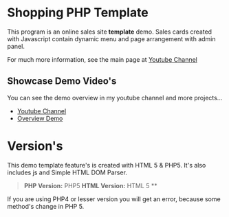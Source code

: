 # Shopping PHP Template

  

This program is an online sales site<strong> template</strong> demo. Sales cards created with Javascript contain dynamic menu and page arrangement with admin panel.

  

For much more information, see the main page at [Youtube Channel](https://www.youtube.com/channel/UCDCD7glIjaGOhduicsUjgGg)

## Showcase Demo Video's

  

You can see the demo overview in my youtube channel and more projects...

  

- [Youtube Channel](https://www.youtube.com/channel/UCDCD7glIjaGOhduicsUjgGg)
- [Overview Demo](https://www.youtube.com/channel/UCDCD7glIjaGOhduicsUjgGg)


# Version's

This demo template feature's is created with HTML 5 & PHP5. It's also includes js and Simple HTML DOM Parser.

> **PHP Version:** PHP5 **HTML Version:** HTML 5 **
> 
If you are using PHP4 or lesser version you will get an error, because some method's change in PHP 5.



